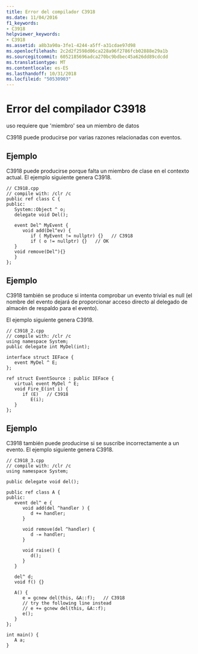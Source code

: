 ```yaml
---
title: Error del compilador C3918
ms.date: 11/04/2016
f1_keywords:
- C3918
helpviewer_keywords:
- C3918
ms.assetid: a8b3a90a-3fe1-4244-a5ff-a31cdae97d98
ms.openlocfilehash: 2c2d2f2598d06ca228a96f2786fcb02888e29a1b
ms.sourcegitcommit: 6052185696adca270bc9bdbec45a626dd89cdcdd
ms.translationtype: MT
ms.contentlocale: es-ES
ms.lasthandoff: 10/31/2018
ms.locfileid: "50530903"
---
```

# <a name="compiler-error-c3918"></a>Error del compilador C3918

uso requiere que 'miembro' sea un miembro de datos

C3918 puede producirse por varias razones relacionadas con eventos.

## <a name="example"></a>Ejemplo

C3918 puede producirse porque falta un miembro de clase en el contexto actual. El ejemplo siguiente genera C3918.

```
// C3918.cpp
// compile with: /clr /c
public ref class C {
public:
   System::Object ^ o;
   delegate void Del();

   event Del^ MyEvent {
      void add(Del^ev) {
         if ( MyEvent != nullptr) {}   // C3918
         if ( o != nullptr) {}   // OK
   }
   void remove(Del^){}
   }
};
```

## <a name="example"></a>Ejemplo

C3918 también se produce si intenta comprobar un evento trivial es null (el nombre del evento dejará de proporcionar acceso directo al delegado de almacén de respaldo para el evento).

El ejemplo siguiente genera C3918.

```
// C3918_2.cpp
// compile with: /clr /c
using namespace System;
public delegate int MyDel(int);

interface struct IEFace {
   event MyDel ^ E;
};

ref struct EventSource : public IEFace {
   virtual event MyDel ^ E;
   void Fire_E(int i) {
      if (E)   // C3918
         E(i);
   }
};
```

## <a name="example"></a>Ejemplo

C3918 también puede producirse si se suscribe incorrectamente a un evento. El ejemplo siguiente genera C3918.

```
// C3918_3.cpp
// compile with: /clr /c
using namespace System;

public delegate void del();

public ref class A {
public:
   event del^ e {
      void add(del ^handler ) {
         d += handler;
      }

      void remove(del ^handler) {
         d -= handler;
      }

      void raise() {
         d();
      }
   }

   del^ d;
   void f() {}

   A() {
      e = gcnew del(this, &A::f);   // C3918
      // try the following line instead
      // e += gcnew del(this, &A::f);
      e();
   }
};

int main() {
   A a;
}
```